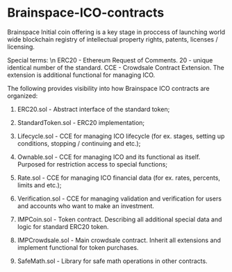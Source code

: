 # Brainspace-ICO-contracts

Brainspace Initial coin offering is a key stage in proccess of launching world wide blockchain registry
of intellectual property rights, patents, licenses / licensing.

Special terms: \n
  ERC20 - Ethereum Request of Comments. 20 - unique identical number of the standard.
  CCE - Crowdsale Contract Extension. The extension is additional functional for managing ICO.

The following provides visibility into how Brainspace ICO contracts are organized:

1. ERC20.sol - Abstract interface of the standard token;

2. StandardToken.sol - ERC20 implementation;

3. Lifecycle.sol - CCE for managing ICO lifecycle (for ex. stages, setting up conditions, stopping / continuing and etc.);

4. Ownable.sol - CCE for managing ICO and its functional as itself. Purposed for restriction access to special functions;

5. Rate.sol - CCE for managing ICO financial data (for ex. rates, percents, limits and etc.);

6. Verification.sol - CCE for managing validation and verification for users and accounts who want to make an investment.

7. IMPCoin.sol - Token contract. Describing all additional special data and logic for standard ERC20 token.

8. IMPCrowdsale.sol - Main crowdsale contract. Inherit all extensions and implement functional for token purchases.

9. SafeMath.sol - Library for safe math operations in other contracts.
